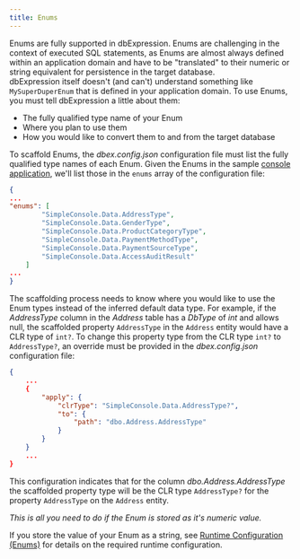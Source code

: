```yaml
---
title: Enums
---
```


Enums are fully supported in dbExpression. Enums are challenging in the context of executed SQL statements, as Enums are almost always defined within an application domain and have to be "translated" to their numeric or string equivalent for persistence in the target database.  
dbExpression itself doesn't (and can't) understand something like ```MySuperDuperEnum``` that is defined in your application domain. To use Enums, you must tell dbExpression a little about them:

* The fully qualified type name of your Enum
* Where you plan to use them
* How you would like to convert them to and from the target database

To scaffold Enums, the *dbex.config.json* configuration file must list the fully qualified type names of each Enum.  Given the Enums in the sample [console application](https://github.com/HatTrickLabs/dbExpression/blob/master/samples/mssql/NetCoreConsoleApp/Data/_TypeCode.cs), we'll list 
those in the ```enums``` array of the configuration file:
```json
{
...
"enums": [
        "SimpleConsole.Data.AddressType",
        "SimpleConsole.Data.GenderType",
        "SimpleConsole.Data.ProductCategoryType",
        "SimpleConsole.Data.PaymentMethodType",
        "SimpleConsole.Data.PaymentSourceType",
        "SimpleConsole.Data.AccessAuditResult"
    ]
...
}
```

The scaffolding process needs to know where you would like to use the Enum types instead of the inferred default data type.  For example, if the *AddressType* column in the *Address* table has a *DbType* of *int* and allows null, the scaffolded property ```AddressType``` in the ```Address``` entity would have a CLR type of ```int?```.  To change this property type from the CLR type ```int?``` to ```AddressType?```, an override must be provided in the *dbex.config.json* configuration file:
```json
{
    ...
    {
        "apply": {
            "clrType": "SimpleConsole.Data.AddressType?",
            "to": {
                "path": "dbo.Address.AddressType"
            }
        }
    }
    ...
}
```
This configuration indicates that for the column *dbo.Address.AddressType* the scaffolded property type will be the CLR type ```AddressType?``` for the property ```AddressType``` on the ```Address``` entity.

*This is all you need to do if the Enum is stored as it's numeric value.*

If you store the value of your Enum as a string, see [Runtime Configuration (Enums)](/AdvancedRuntimeConfiguration/Enums) for details on the required runtime configuration.
                
